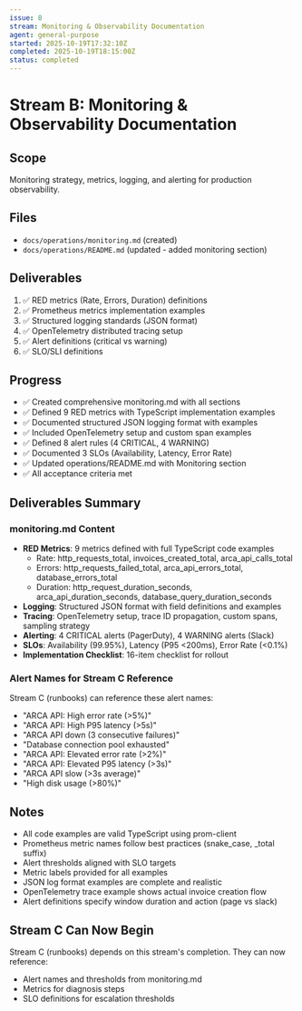 ```yaml
---
issue: 8
stream: Monitoring & Observability Documentation
agent: general-purpose
started: 2025-10-19T17:32:10Z
completed: 2025-10-19T18:15:00Z
status: completed
---
```


# Stream B: Monitoring & Observability Documentation

## Scope
Monitoring strategy, metrics, logging, and alerting for production observability.

## Files
- `docs/operations/monitoring.md` (created)
- `docs/operations/README.md` (updated - added monitoring section)

## Deliverables
1. ✅ RED metrics (Rate, Errors, Duration) definitions
2. ✅ Prometheus metrics implementation examples
3. ✅ Structured logging standards (JSON format)
4. ✅ OpenTelemetry distributed tracing setup
5. ✅ Alert definitions (critical vs warning)
6. ✅ SLO/SLI definitions

## Progress
- ✅ Created comprehensive monitoring.md with all sections
- ✅ Defined 9 RED metrics with TypeScript implementation examples
- ✅ Documented structured JSON logging format with examples
- ✅ Included OpenTelemetry setup and custom span examples
- ✅ Defined 8 alert rules (4 CRITICAL, 4 WARNING)
- ✅ Documented 3 SLOs (Availability, Latency, Error Rate)
- ✅ Updated operations/README.md with Monitoring section
- ✅ All acceptance criteria met

## Deliverables Summary

### monitoring.md Content
- **RED Metrics**: 9 metrics defined with full TypeScript code examples
  - Rate: http_requests_total, invoices_created_total, arca_api_calls_total
  - Errors: http_requests_failed_total, arca_api_errors_total, database_errors_total
  - Duration: http_request_duration_seconds, arca_api_duration_seconds, database_query_duration_seconds
- **Logging**: Structured JSON format with field definitions and examples
- **Tracing**: OpenTelemetry setup, trace ID propagation, custom spans, sampling strategy
- **Alerting**: 4 CRITICAL alerts (PagerDuty), 4 WARNING alerts (Slack)
- **SLOs**: Availability (99.95%), Latency (P95 <200ms), Error Rate (<0.1%)
- **Implementation Checklist**: 16-item checklist for rollout

### Alert Names for Stream C Reference
Stream C (runbooks) can reference these alert names:
- "ARCA API: High error rate (>5%)"
- "ARCA API: High P95 latency (>5s)"
- "ARCA API down (3 consecutive failures)"
- "Database connection pool exhausted"
- "ARCA API: Elevated error rate (>2%)"
- "ARCA API: Elevated P95 latency (>3s)"
- "ARCA API slow (>3s average)"
- "High disk usage (>80%)"

## Notes
- All code examples are valid TypeScript using prom-client
- Prometheus metric names follow best practices (snake_case, _total suffix)
- Alert thresholds aligned with SLO targets
- Metric labels provided for all examples
- JSON log format examples are complete and realistic
- OpenTelemetry trace example shows actual invoice creation flow
- Alert definitions specify window duration and action (page vs slack)

## Stream C Can Now Begin
Stream C (runbooks) depends on this stream's completion. They can now reference:
- Alert names and thresholds from monitoring.md
- Metrics for diagnosis steps
- SLO definitions for escalation thresholds
